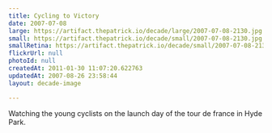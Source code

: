 ```yaml
---
title: Cycling to Victory
date: 2007-07-08
large: https://artifact.thepatrick.io/decade/large/2007-07-08-2130.jpg
small: https://artifact.thepatrick.io/decade/small/2007-07-08-2130.jpg
smallRetina: https://artifact.thepatrick.io/decade/small/2007-07-08-2130@2x.jpg
flickrUrl: null
photoId: null
createdAt: 2011-01-30 11:07:20.622763
updatedAt: 2007-08-26 23:58:44
layout: decade-image

---
```

Watching the young cyclists on the launch day of the tour de france in Hyde Park.
